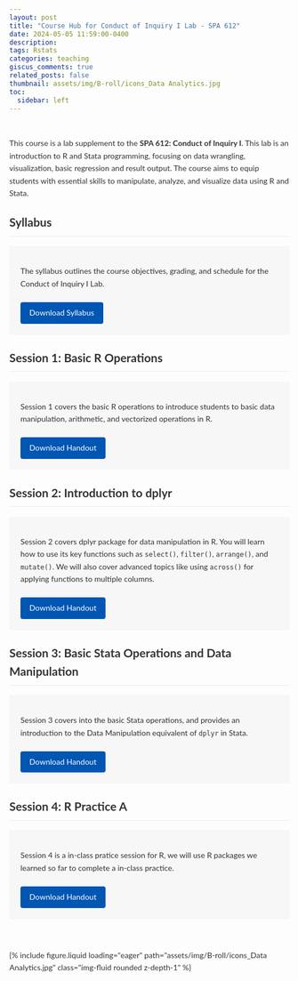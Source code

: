 ```yaml
---
layout: post
title: "Course Hub for Conduct of Inquiry I Lab - SPA 612"
date: 2024-05-05 11:59:00-0400
description:
tags: Rstats
categories: teaching
giscus_comments: true
related_posts: false
thumbnail: assets/img/B-roll/icons_Data Analytics.jpg
toc:
  sidebar: left
---
```


<!-- Include Lato Font -->
<link rel="stylesheet" href="https://fonts.googleapis.com/css2?family=Lato&display=swap">

<style>
  body {
    font-family: 'Lato', sans-serif;
    line-height: 1.6;
    color: #333;
  }
  h2, h3 {
    margin-top: 1.5rem;
    border-bottom: 1px solid #eaeaea;
    padding-bottom: 0.5rem;
  }
  /* Removed the max-width and auto margin */
  .post-content {
    margin: none;  /* Minimally inset from left & right */
    padding: 1rem 0; /* Additional vertical padding */
  }
  .resource-section {
    background: #f7f7f7;
    padding: 20px;
    border-radius: none;
    margin-bottom: 1.5rem;
  }
  .download-btn {
    display: inline-block;
    padding: 8px 16px;
    background-color: #0056b3;
    color: #fff;
    text-decoration: none;
    border-radius: 4px;
    transition: background-color 0.3s ease;
    margin-top: 0.5rem;
  }
  .download-btn:hover {
    background-color: #003f7f;
  }
</style>

<div class="post-content">
  <p>This course is a lab supplement to the <strong>SPA 612: Conduct of Inquiry I</strong>. This lab is an introduction to R and Stata programming, focusing on data wrangling, visualization, basic regression and result output. The course aims to equip students with essential skills to manipulate, analyze, and visualize data using R and Stata.</p>

  <h2>Syllabus</h2>
  <div class="resource-section">
    <p>The syllabus outlines the course objectives, grading, and schedule for the Conduct of Inquiry I Lab.</p>
    <a href="/assets/pdf/conduct_1_lab/SPA_096_Conduct_of_inquiry_Lab.pdf" class="download-btn" target="_blank" rel="noopener noreferrer">
      Download Syllabus
    </a>
  </div>

  <h2>Session 1: Basic R Operations</h2>
  <div class="resource-section">
    <p>Session 1 covers the basic R operations to introduce students to basic data manipulation, arithmetic, and vectorized operations in R.</p>
    <a href="/assets/pdf/conduct_1_lab/Session 1 Handout.pdf" class="download-btn" target="_blank" rel="noopener noreferrer">
      Download Handout
    </a>
  </div>
  <h2>Session 2: Introduction to dplyr</h2>
  <div class="resource-section">
    <p>Session 2 covers dplyr package for data manipulation in R. You will learn how to use its key functions such as <code>select()</code>, <code>filter()</code>, <code>arrange()</code>, and <code>mutate()</code>. We will also cover advanced topics like using <code>across()</code> for applying functions to multiple columns.</p>
    <a href="/assets/pdf/conduct_1_lab/Session 2 Handout.pdf" class="download-btn" target="_blank" rel="noopener noreferrer">
      Download Handout
    </a>
  </div>
    <h2>Session 3: Basic Stata Operations and Data Manipulation</h2>
  <div class="resource-section">
    <p>Session 3 covers into the basic Stata operations, and provides an introduction to the Data Manipulation equivalent of <code>dplyr</code> in Stata.</p>
    <a href="/assets/pdf/conduct_1_lab/Session 3 Handout.pdf" class="download-btn" target="_blank" rel="noopener noreferrer">
      Download Handout
    </a>
  </div>
    <h2>Session 4: R Practice A </h2>
  <div class="resource-section">
    <p>Session 4 is a in-class pratice session for R, we will use R packages we learned so far to complete a in-class practice.</p>
    <a href="/assets/pdf/conduct_1_lab/Session 4 Handout.pdf" class="download-btn" target="_blank" rel="noopener noreferrer">
      Download Handout
    </a>
  </div>
</div>

{% include figure.liquid loading="eager" path="assets/img/B-roll/icons_Data Analytics.jpg" class="img-fluid rounded z-depth-1" %}
